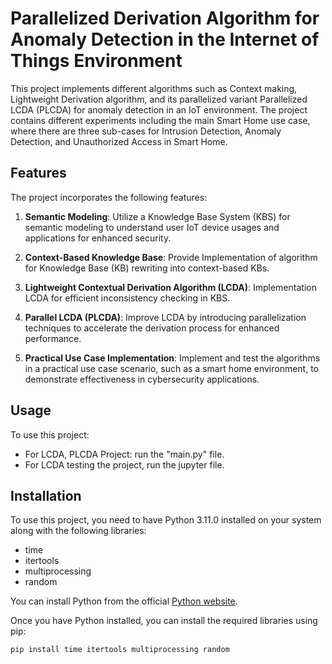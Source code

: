 # Parallelized Derivation Algorithm for Anomaly Detection in the Internet of Things Environment

This project implements different algorithms such as Context making, Lightweight Derivation algorithm, and its parallelized variant Parallelized LCDA (PLCDA) for anomaly detection in an IoT environment. The project contains different experiments including the main Smart Home use case, where there are three sub-cases for Intrusion Detection, Anomaly Detection, and Unauthorized Access in Smart Home. 


## Features

The project incorporates the following features:

1. **Semantic Modeling**: Utilize a Knowledge Base System (KBS) for semantic modeling to understand user IoT device usages and applications for enhanced security.

2. **Context-Based Knowledge Base**: Provide Implementation of algorithm for Knowledge Base (KB) rewriting into context-based KBs.

4. **Lightweight Contextual Derivation Algorithm (LCDA)**: Implementation LCDA for efficient inconsistency checking in KBS.

5. **Parallel LCDA (PLCDA)**: Improve LCDA by introducing parallelization techniques to accelerate the derivation process for enhanced performance.

6. **Practical Use Case Implementation**: Implement and test the algorithms in a practical use case scenario, such as a smart home environment, to demonstrate effectiveness in cybersecurity applications.

## Usage

To use this project:

- For LCDA, PLCDA Project: run the "main.py" file. 
- For LCDA testing the project, run the jupyter file.

## Installation

To use this project, you need to have Python 3.11.0 installed on your system along with the following libraries:

- time
- itertools
- multiprocessing
- random

You can install Python from the official [Python website](https://www.python.org/downloads/).

Once you have Python installed, you can install the required libraries using pip:

```bash
pip install time itertools multiprocessing random
